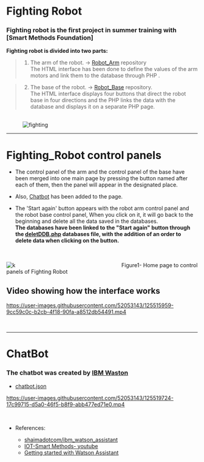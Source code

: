 # Fighting Robot
### Fighting robot is the first project in summer training with [Smart Methods Foundation]
**Fighting robot is divided into two parts:**
>  1. The arm of the robot. → [Robot_Arm](https://github.com/RanaMHM/Robot_Arm) repository<br>
>    The HTML interface has been done to define the values of the arm motors and link them to the database through PHP . <br>

>  2. The base of the robot. →  [Robot_Base](https://github.com/RanaMHM/Robot_Base) repository.<br>
>     The HTML interface displays four buttons that direct the robot base in four directions and the PHP links the data with the database and displays it on a separate PHP page.  

<br> &nbsp;&nbsp;&nbsp;&nbsp;&nbsp;&nbsp;&nbsp;&nbsp;&nbsp;&nbsp; ![fighting](https://user-images.githubusercontent.com/52053143/125397696-f3df9000-e3b6-11eb-875d-aa816abbdd7f.jpg)

***
#  Fighting_Robot control panels
*  The control panel of the arm and the control panel of the base have been merged into one main page by pressing the button named after each of them, then the panel will appear in the designated place. 

* Also, [Chatbot]((ChatBot)) has been added to the page.
* The 'Start again' button appears with the robot arm control panel and  the robot base control panel, When you click on it, it will go back to the beginning and delete all the data saved in the databases.
<br>**The databases have been linked to the "Start again" button through the [deletDDB.php](https://github.com/RanaMHM/Fighting_Robot/blob/main/CodeFiles/deletDDB.php)  databases file, with the addition of an order to delete data when clicking on the button.**<br>



<br><br>
![k](https://user-images.githubusercontent.com/52053143/125505520-cdd6be73-c91d-4f11-a67b-df36cabb5e16.jpg)
&nbsp;&nbsp;&nbsp;&nbsp;&nbsp;&nbsp;&nbsp;&nbsp;&nbsp;&nbsp;&nbsp;&nbsp;&nbsp;&nbsp;&nbsp;&nbsp;&nbsp;&nbsp;&nbsp;&nbsp;&nbsp;&nbsp;&nbsp;&nbsp;&nbsp;&nbsp;&nbsp;&nbsp;&nbsp;&nbsp;&nbsp;&nbsp;&nbsp;&nbsp;&nbsp;&nbsp;&nbsp;&nbsp;&nbsp;&nbsp;&nbsp;&nbsp;&nbsp;&nbsp;&nbsp;&nbsp;&nbsp;&nbsp;&nbsp;&nbsp;&nbsp;&nbsp;&nbsp;&nbsp;&nbsp;&nbsp;&nbsp;&nbsp;&nbsp;&nbsp;&nbsp;&nbsp;&nbsp;&nbsp;&nbsp;&nbsp;&nbsp;&nbsp;&nbsp;&nbsp;Figure1- Home page to control panels of Fighting Robot
<br> 


##  Video showing how the interface works <br>




https://user-images.githubusercontent.com/52053143/125515959-9cc59c0c-b2cb-4f18-90fa-a8512db54491.mp4









<br>

***


# ChatBot

### The chatbot was created by [IBM Waston](https://www.ibm.com/cloud/watson-assistant)
 
 * [chatbot.json](https://github.com/RanaMHM/Fighting_Robot/blob/main/chatbot.json)





https://user-images.githubusercontent.com/52053143/125519724-17c99715-d5a0-46f5-b8f9-abb477ed71e0.mp4

<br>

* References:

  - [shaimadotcom/ibm_watson_assistant](https://github.com/shaimadotcom/ibm_watson_assistant/blob/master/ibmWatsonTutorial_arabic.md)
  - [IOT-Smart Methods- youtube](https://www.youtube.com/watch?v=ACcECCgqISQ)
  - [Getting started with Watson Assistant](https://cloud.ibm.com/docs/assistant?topic=assistant-getting-started)


